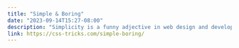 ```yaml
---
title: "Simple & Boring"
date: "2023-09-14T15:27-08:00"
description: "Simplicity is a funny adjective in web design and development. I`m sure it`s a quoted goal for just about every project ever done. Nobody walks into a kickoff"
link: https://css-tricks.com/simple-boring/
---
```

